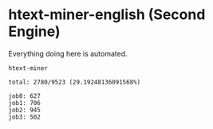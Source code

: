 # htext-miner-english (Second Engine)

Everything doing here is automated.

```
htext-miner

total: 2780/9523 (29.19248136091568%)

job0: 627
job1: 706
job2: 945
job3: 502
```